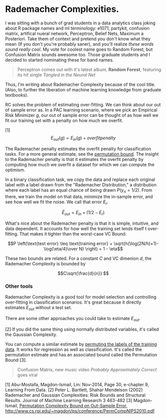 # Rademacher Complexities.

I was sitting with a bunch of grad students in a data analytics class joking about R package names and ml terminology: e1071, partykit, confusion matrix, artifical nueral network, Perceptron, Belief Nets, Maximum a Posteriori. Take them of context and pretend you don't know what they mean (If you don't you're probably saner), and you'll realize *these words sound really cool*. My vote for coolest name goes to Random Forest, but Confusion Matrix sounds awesome too. Those graduate students and I decided to started nominating these for band names.

 > Perceptron comes out with it's latest album, **Random Forest**, featuring its hit single *Tangled in the Neural Net*

Thus, I'm writing about Rademacher Complexity because of the cool title. (Also, to further the liberation of machine learning knowledge from graduate textbooks).

RC solves the problem of estimating over-fitting. We can think about our out of sample error as. In a PAC learning scenario, where we pick an Empirical Risk Minimizer $g$, our out of sample error can be thought of as how well we fit our training set with a penalty on how much we overfit.

[1] $$E_{out}(g) = E_{in}(g) + overfitpenalty$$

The Rademacher penalty estimates the overfit penalty for classification tasks. For a more general estimate, see the [permutation bound](http://www.cs.rpi.edu/~magdon/ps/conference/PermCompNIPS2010.pdf). The insight to the Rademacher penalty is that it estimates the overfit penalty by computing how much we overfit a dataset for which we can compute the optimism.

In a binary classification task, we copy the data and replace each original label with a label drawn from the "Rademacher Distribution," a distribution where each label has an equal chance of being drawn $P (y_n =1/2)$. From there, we train the model on that data, minimize the in-sample error, and see how well we fit the noise. We call that error $E_r$.

$$\hat E_{out} = E_{in} + (1/2 - E_r)$$

What's nice about the Rademacher penalty is that it is simple, intuitive, and data dependent. It accounts for how well the training set lends itself t over-fitting. That makes it tighter than the worst-case VC Bound.

$$P \left(\text{test error} \leq \text{training error} + \sqrt{h(\log(2N/h)+1)-\log(\eta/4)\over N} \right) = 1 - \eta$$

These two bounds are related. For a constant $C$ and VC dimenion $d$, the Rademacher Complexity is bounded by

$$C\sqrt{\frac{d}{n}} $$

### Other tools

Rademacher Complexity is a good tool for model selection and controlling over-fitting in classification scenarios. It's great because it directly estimates $E_{out}$ without a test set.

There are some other approaches you could take to estimate $E_{out}$. 

[2] If you did the same thing using normally distributed variables, it's called the Gaussian Complexity.

You can compute a similar estimate by [permuting the labels of the training data](http://www.cs.rpi.edu/~magdon/ps/conference/PermCompNIPS2010.pdf). It works for regression as well as classification. It's called the permutation estimate and has an associated bound called the Permutation Bound [3].

> Confusion Matrix, new music video *Probably Approximately Correct* goes viral

[1] Abu-Mostafa, Magdon-Ismail, Lin: Nov-2014, Page 30, e-chapter 9, Learning From Data.
[2] Peter L. Bartlett, Shahar Mendelson (2002) Rademacher and Gaussian Complexities: Risk Bounds and Structural Results. Journal of Machine Learning Research 3 463-482
[3] Magdon-Ismail, [Permutation Complexity Bound on Out-Sample Error](http://www.cs.rpi.edu/~magdon/ps/conference/PermCompNIPS2010.pdf), http://www.cs.rpi.edu/~magdon/ps/conference/PermCompNIPS2010.pdf

